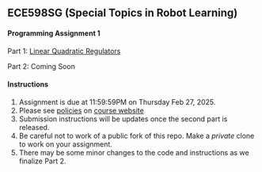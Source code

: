 ## ECE598SG (Special Topics in Robot Learning)
#### Programming Assignment 1

Part 1: [Linear Quadratic Regulators](./lqr/)

Part 2: Coming Soon

#### Instructions
1. Assignment is due at 11:59:59PM on Thursday Feb 27, 2025.
2. Please see
[policies](https://saurabhg.web.illinois.edu/teaching/ece598sg1/sp2025/policies.html)
on [course
website](https://saurabhg.web.illinois.edu/teaching/ece598sg1/sp2025/index.html)
3. Submission instructions will be updates once the second part is released.
4. Be careful not to work of a public fork of this repo. Make a *private* clone
to work on your assignment. 
5. There may be some minor changes to the code and instructions as we finalize
Part 2.
